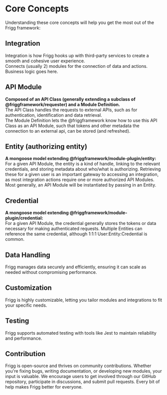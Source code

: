 # Core Concepts

Understanding these core concepts will help you get the most out of the Frigg framework:

## Integration

Integration is how Frigg hooks up with third-party services to create a smooth and cohesive user experience.\
Connects (usually 2) modules for the connection of data and actions. Business logic goes here.&#x20;

## API Module

**Composed of an API Class (generally extending a subclass of @friggframework/requester) and a Module Definition.** \
The API Class handles the requests to external APIs, such as for authentication, identification and data retrieval.\
The Module Definition lets the @friggframework know how to use this API Class as an API Module, such that tokens and other metadata the connection to an external api, can be stored (and refreshed).

## Entity (authorizing entity)

**A mongoose model extending @friggframework/module-plugin/entity:**\
For a given API Module, the entity is a kind of handle, linking to the relevant credentials, and storing metadata about who/what is authorizing. Retrieving these for a given user is an important gateway to accessing an integration, as most integration actions require one or more authorized API Modules. Most generally, an API Module will be instantiated by passing in an Entity.

## Credential

**A mongoose model extending @friggframework/module-plugin/credential:**\
For a given API Module, the credential generally stores the tokens or data necessary for making authenticated requests. Multiple Entities can reference the same credential, although 1:1:1 User:Entity:Credential is common.

## Data Handling

Frigg manages data securely and efficiently, ensuring it can scale as needed without compromising performance.

## Customization

Frigg is highly customizable, letting you tailor modules and integrations to fit your specific needs.

## Testing

Frigg supports automated testing with tools like Jest to maintain reliability and performance.

## Contribution

Frigg is open-source and thrives on community contributions. Whether you're fixing bugs, writing documentation, or developing new modules, your input is valuable. We encourage users to get involved through our GitHub repository, participate in discussions, and submit pull requests. Every bit of help makes Frigg better for everyone.
